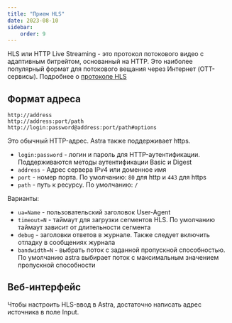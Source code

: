 ```yaml
---
title: "Прием HLS"
date: 2023-08-10
sidebar:
    order: 9
---
```


HLS или HTTP Live Streaming - это протокол потокового видео с адаптивным битрейтом, основанный на HTTP. Это наиболее популярный формат для потокового вещания через Интернет (OTT-сервисы). Подробнее о [протоколе HLS](/ru/misc/articles/protocols/hls)

## Формат адреса[](/ru/astra/receiving/ip/hls#address-format)

```
http://address
http://address:port/path
http://login:password@address:port/path#options
```

Это обычный HTTP-адрес. Astra также поддерживает https.

- `login:password` - логин и пароль для HTTP-аутентификации. Поддерживаются методы аутентификации Basic и Digest
- `address` - Адрес сервера IPv4 или доменное имя
- `port` - номер порта. По умолчанию: `80` для http и `443` для https
- `path` - путь к ресурсу. По умолчанию: `/`

Варианты:

- `ua=Name` - пользовательский заголовок User-Agent
- `timeout=N` - таймаут для загрузки сегментов HLS. По умолчанию таймаут зависит от длительности сегмента
- `debug` - заголовки ответов в журнале. Также следует включить отладку в сообщениях журнала
- `bandwidth=N` - выбрать поток с заданной пропускной способностью. По умолчанию astra выбирает поток с максимальным значением пропускной способности

## Веб-интерфейс[](/ru/astra/receiving/ip/hls#web-interface)

Чтобы настроить HLS-ввод в Astra, достаточно написать адрес источника в поле Input.
